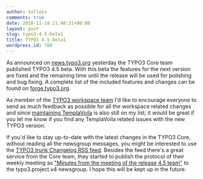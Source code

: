 ```yaml
---
author: tolleiv
comments: true
date: 2010-11-18 21:48:31+00:00
layout: post
slug: typo3-4-5-beta1
title: TYPO3 4.5 beta1
wordpress_id: 708
---
```


As announced on [news.typo3.org](http://news.typo3.org/news/article/typo3-45beta1-released/) yesterday the TYPO3 Core team published TYPO3 4.5 beta. With this beta the features for the next version are fixed and the remaining time until the release will be used for polishing and bug fixing.
A complete list of the included features and changes can be found on [forge.typo3.org](http://forge.typo3.org/projects/typo3v45-projects/wiki/TYPO3_450beta1).

As member of the [TYPO3 workspace team](http://blog.tolleiv.de/2010/06/typo3-workspaces/) I'd like to encourage everyone to send as much feedback as possible for all the workspace related changes and since [maintaining TemplaVoila](http://blog.tolleiv.de/2010/10/templavoila-1-5-released/) is also still on my list, it would be great if you let me know if you find any TemplaVoila related issues with the new TYPO3 version.

If you'd like to stay up-to-date with the latest changes in the TYPO3 Core, without reading all the newsgroup messages, you might be interested to use the [TYPO3 trunk Changelog RSS feed](http://feeds.feedburner.com/TYPO3-CoreTrunkChangelog). Besides the feed there's a great service from the Core team, they started to publish the protocol of their weekly meeting as ["Minutes from the meeting of the release 4.5 team"](http://lists.typo3.org/pipermail/typo3-project-v4/2010-November/000996.html) to the typo3.project.v4 newsgroup. I hope this will be kept up in the future.
